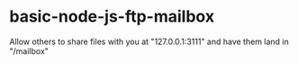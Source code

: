 # basic-node-js-ftp-mailbox
Allow others to share files with you at "127.0.0.1:3111" and have them land in "/mailbox"
